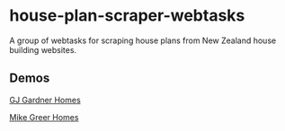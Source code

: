 # house-plan-scraper-webtasks
A group of webtasks for scraping house plans from New Zealand house building websites.

Demos
-----------
[GJ Gardner Homes](https://wt-douglasbamber-gmail_com-0.sandbox.auth0-extend.com/gjgardner)

[Mike Greer Homes](https://wt-douglasbamber-gmail_com-0.sandbox.auth0-extend.com/mike-greer-homes)
